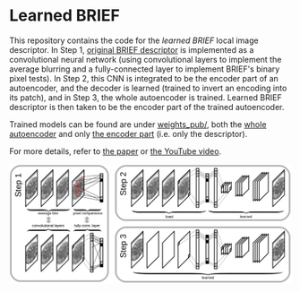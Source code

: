 # Learned BRIEF

This repository contains the code for the *learned BRIEF* local image descriptor. In Step 1, [original BRIEF descriptor](https://www.cs.ubc.ca/~lowe/525/papers/calonder_eccv10.pdf) is implemented as a convolutional neural network (using convolutional layers to implement the average blurring and a fully-connected layer to implement BRIEF's binary pixel tests). In Step 2, this CNN is integrated to be the encoder part of an autoencoder, and the decoder is learned (trained to invert an encoding into its patch), and in Step 3, the whole autoencoder is trained. Learned BRIEF descriptor is then taken to be the encoder part of the trained autoencoder.

Trained models can be found are under [weights_pub/](https://github.com/nimpy/learned-brief/tree/master/weights_pub), both the [whole autoencoder](https://github.com/nimpy/learned-brief/blob/master/weights_pub/learned_brief_ae_20200605.h5) and only [the encoder part](https://github.com/nimpy/learned-brief/blob/master/weights_pub/learned_brief_20200605.h5) (i.e. only the descriptor).

For more details, refer to [the paper](https://ieeexplore.ieee.org/document/9287159) or [the YouTube video](https://youtu.be/xPaRN4L9eT0).

![Steps 1-3](/figures/learned_brief_steps_1-3.png)
